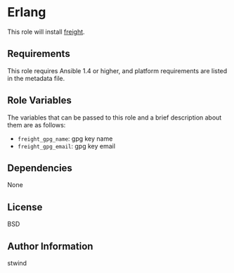 Erlang
========

This role will install [freight](https://github.com/rcrowley/freight).

Requirements
------------

This role requires Ansible 1.4 or higher, and platform requirements are listed in the metadata file.

Role Variables
--------------

The variables that can be passed to this role and a brief description about them are as follows:

* `freight_gpg_name`: gpg key name
* `freight_gpg_email`: gpg key email

Dependencies
------------

None

License
-------

BSD

Author Information
------------------

stwind

